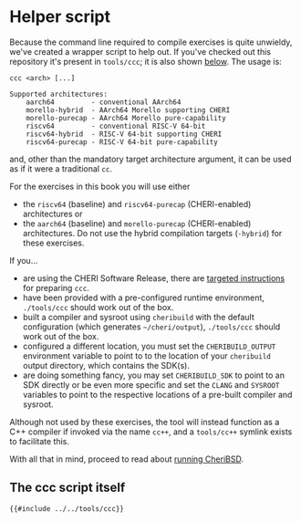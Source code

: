 # Helper script

Because the command line required to compile exercises is quite unwieldy, we've created a wrapper script to help out.  If you've checked out this repository it's present in `tools/ccc`; it is also shown [below](#the-ccc-script-itself).  The usage is:
```
ccc <arch> [...]

Supported architectures:
	aarch64         - conventional AArch64
	morello-hybrid  - AArch64 Morello supporting CHERI
	morello-purecap - AArch64 Morello pure-capability
	riscv64         - conventional RISC-V 64-bit
	riscv64-hybrid  - RISC-V 64-bit supporting CHERI
	riscv64-purecap - RISC-V 64-bit pure-capability
```
and, other than the mandatory target architecture argument, it can be used as if it were a traditional `cc`.

For the exercises in this book you will use either
* the `riscv64` (baseline) and `riscv64-purecap` (CHERI-enabled) architectures or
* the `aarch64` (baseline) and `morello-purecap` (CHERI-enabled) architectures.
Do not use the hybrid compilation targets (`-hybrid`) for these exercises.

If you...
* are using the CHERI Software Release, there are [targeted instructions](./cross-ccc-release.md) for preparing `ccc`.
* have been provided with a pre-configured runtime environment, `./tools/ccc` should work out of the box.
* built a compiler and sysroot using `cheribuild` with the default configuration (which generates `~/cheri/output`), `./tools/ccc` should work out of the box.
* configured a different location, you must set the `CHERIBUILD_OUTPUT` environment variable to point to to the location of your `cheribuild` output directory, which contains the SDK(s).
* are doing something fancy, you may set `CHERIBUILD_SDK` to point to an SDK directly or be even more specific and set the `CLANG` and `SYSROOT` variables to point to the respective locations of a pre-built compiler and sysroot.

Although not used by these exercises, the tool will instead function as a C++ compiler if invoked via the name `cc++`, and a `tools/cc++` symlink exists to facilitate this.

With all that in mind, proceed to read about [running CheriBSD](./run.md).

<!-- Name is known above -->
## The ccc script itself

```sh
{{#include ../../tools/ccc}}
```
